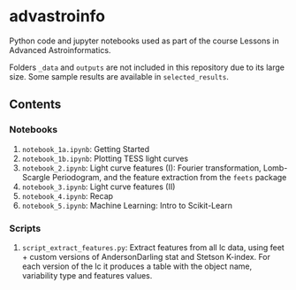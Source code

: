 # advastroinfo

Python code and jupyter notebooks used as part of the course Lessons in Advanced Astroinformatics.

Folders `_data` and `outputs` are not included in this repository due to its large size. Some sample results are available in `selected_results`.

## Contents

### Notebooks
1. `notebook_1a.ipynb`: Getting Started
2. `notebook_1b.ipynb`: Plotting TESS light curves
3. `notebook_2.ipynb`: Light curve features (I): Fourier transformation, Lomb-Scargle Periodogram, and the feature extraction from the `feets` package
4. `notebook_3.ipynb`: Light curve features (II)
5. `notebook_4.ipynb`: Recap
6. `notebook_5.ipynb`: Machine Learning: Intro to Scikit-Learn


### Scripts
1. `script_extract_features.py`: Extract features from all lc data, using feet + custom versions of AndersonDarling stat and Stetson K-index. For each version of the lc it produces a table with the object name, variability type and features values.



